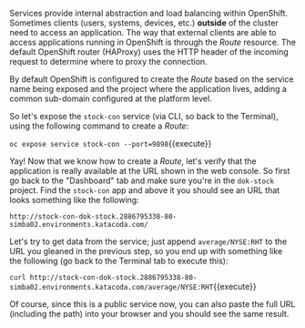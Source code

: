 Services provide internal abstraction and load balancing within OpenShift. Sometimes clients (users, systems, devices, etc.) **outside** of the cluster need to access an application. The way that external clients are able to access applications running in OpenShift is through the _Route_ resource. The default OpenShift router (HAProxy) uses the HTTP header of the incoming
request to determine where to proxy the connection. 

By default OpenShift is configured to create the _Route_ based on the service name being exposed and the project where the application lives, adding a common sub-domain configured at the platform level. 

So let's expose the `stock-con` service (via CLI, so back to the Terminal), using the following command to create a _Route_:

`oc expose service stock-con --port=9898`{{execute}}

Yay! Now that we know how to create a _Route_, let's verify that the  application is really available at the URL shown in the
web console. So first go back to the "Dashboard" tab and make sure you're in the `dok-stock` project. Find the `stock-con` app and above it you should see an URL that looks something like the following:

```
http://stock-con-dok-stock.2886795338-80-simba02.environments.katacoda.com/
```

Let's try to get data from the service; just append `average/NYSE:RHT` to the URL you gleaned in the previous step, so you end up with something like the following (go back to the Terminal tab to execute this):

`curl http://stock-con-dok-stock.2886795338-80-simba02.environments.katacoda.com/average/NYSE:RHT`{{execute}}

Of course, since this is a public service now, you can also paste the full URL (including the path) into your browser and you should see the same result.
